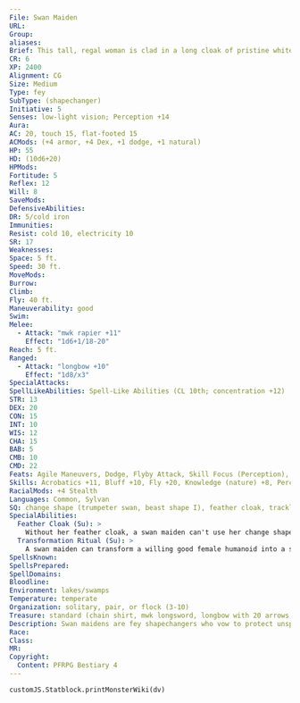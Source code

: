 ```yaml
---
File: Swan Maiden
URL: 
Group: 
aliases: 
Brief: This tall, regal woman is clad in a long cloak of pristine white swan feathers and silvery armor with a winged helm.
CR: 6
XP: 2400
Alignment: CG
Size: Medium
Type: fey
SubType: (shapechanger)
Initiative: 5
Senses: low-light vision; Perception +14
Aura: 
AC: 20, touch 15, flat-footed 15
ACMods: (+4 armor, +4 Dex, +1 dodge, +1 natural)
HP: 55
HD: (10d6+20)
HPMods: 
Fortitude: 5
Reflex: 12
Will: 8
SaveMods: 
DefensiveAbilities: 
DR: 5/cold iron
Immunities: 
Resist: cold 10, electricity 10
SR: 17
Weaknesses: 
Space: 5 ft.
Speed: 30 ft.
MoveMods: 
Burrow: 
Climb: 
Fly: 40 ft.
Maneuverability: good
Swim: 
Melee: 
  - Attack: "mwk rapier +11"
    Effect: "1d6+1/18-20"
Reach: 5 ft.
Ranged: 
  - Attack: "longbow +10"
    Effect: "1d8/x3"
SpecialAttacks: 
SpellLikeAbilities: Spell-Like Abilities (CL 10th; concentration +12)   At Will-dancing lights   1/day-confusion (DC 16), deep slumber (DC 15), entangle (DC 13), glitterdust (DC 14), major image (DC 15)
STR: 13
DEX: 20
CON: 15
INT: 10
WIS: 12
CHA: 15
BAB: 5
CMB: 10
CMD: 22
Feats: Agile Maneuvers, Dodge, Flyby Attack, Skill Focus (Perception), Weapon Finesse
Skills: Acrobatics +11, Bluff +10, Fly +20, Knowledge (nature) +8, Perception +14, Sense Motive +9, Stealth +20
RacialMods: +4 Stealth
Languages: Common, Sylvan
SQ: change shape (trumpeter swan, beast shape I), feather cloak, trackless step, transformation ritual
SpecialAbilities:
  Feather Cloak (Su): >
    Without her feather cloak, a swan maiden can't use her change shape ability.
  Transformation Ritual (Su): >
    A swan maiden can transform a willing good female humanoid into a swan maiden via a ritual that takes 24 hours. The humanoid loses her class and racial abilities.
SpellsKnown: 
SpellsPrepared: 
SpellDomains: 
Bloodline: 
Environment: lakes/swamps
Temperature: temperate
Organization: solitary, pair, or flock (3-10)
Treasure: standard (chain shirt, mwk longsword, longbow with 20 arrows, other treasure)
Description: Swan maidens are fey shapechangers who vow to protect unspoiled wilds from the encroachment of civilization or evil. They live in small flocks along secluded lakeshores. Because stealing a swan maiden's cloak robs her of her shapechanging ability, most maidens avoid humanoids and take up armor and weapons to defend themselves.
Race: 
Class: 
MR: 
Copyright:
  Content: PFRPG Bestiary 4
---
```

```dataviewjs
customJS.Statblock.printMonsterWiki(dv)
```
